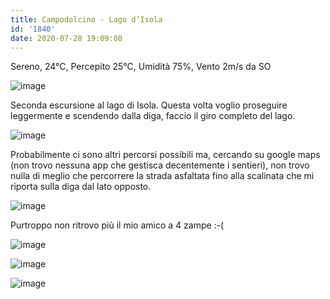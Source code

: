 ```yaml
---
title: Campodolcino - Lago d’Isola
id: '1840'
date: 2020-07-28 19:09:08
---
```


Sereno, 24°C, Percepito 25°C, Umidità 75%, Vento 2m/s da SO

![image](/images/2021/08/IMG_2398.jpg)

Seconda escursione al lago di Isola. Questa volta voglio proseguire leggermente e scendendo dalla diga, faccio il giro completo del lago.

![image](/images/2021/08/IMG_2396.jpg)

Probabilmente ci sono altri percorsi possibili ma, cercando su google maps (non trovo nessuna app che gestisca decentemente i sentieri), non trovo nulla di meglio che percorrere la strada asfaltata fino alla scalinata che mi riporta sulla diga dal lato opposto.

![image](/images/2021/08/IMG_2397.jpg)

Purtroppo non ritrovo più il mio amico a 4 zampe :-(

![image](/images/2021/08/IMG_2399.jpg)

![image](/images/2021/08/IMG_2402.jpg)

![image](/images/2021/08/20200728-activity-map.png)
